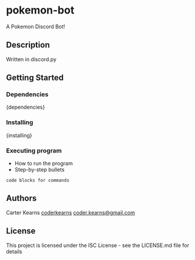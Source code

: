 # pokemon-bot

A Pokemon Discord Bot!

## Description

Written in discord.py

## Getting Started

### Dependencies

{dependencies}

### Installing

{installing}

### Executing program

* How to run the program
* Step-by-step bullets
```
code blocks for commands
```

## Authors


Carter Kearns
[coderkearns](https://github.com/coderkearns)
[coder.kearns@gmail.com](mailto:coder.kearns@gmail.com)

## License

This project is licensed under the ISC License - see the LICENSE.md file for details
